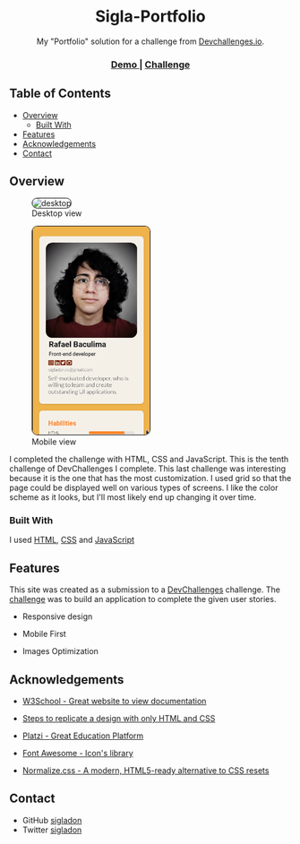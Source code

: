 <h1 style="text-align: center">Sigla-Portfolio</h1>

<div style="text-align: center">My "Portfolio" solution for a challenge from <a href="http://devchallenges.io" target="_blank">Devchallenges.io</a>. 
</div>

<div style="text-align: center">
  <h3>
    <a href="https://portfolio-sigladon.onrender.com" target="_blank">
      Demo
    </a>
    <span> | </span>
    <a href="https://devchallenges.io/challenges/5ZnOYsSXM24JWnCsNFlt" target="_blank">
      Challenge
    </a>
  </h3>
</div>

## Table of Contents

- [Overview](#overview)
  - [Built With](#built-with)
- [Features](#features)
- [Acknowledgements](#acknowledgements)
- [Contact](#contact)


## Overview

<figure>
<img style="border: 1px solid black; border-radius: 10px" src="https://imgur.com/KUVZZDu.png" alt="desktop" width="850"/>
<figcaption>Desktop view</figcaption>
</figure>
<figure>
<img style="border: 1px solid black; border-radius: 10px" src="./assets/mobile.gif" alt="mobile" width="210"/>
<figcaption>Mobile view</figcaption>
</figure>


I completed the  challenge with HTML, CSS and JavaScript. This is the tenth challenge of DevChallenges I complete. This last challenge was interesting because it is the one that has the most customization. I used grid so that the page could be displayed well on various types of screens. I like the color scheme as it looks, but I'll most likely end up changing it over time. 
### Built With

I used [HTML](https://github.com/sigladon/sigla-portfolio/blob/master/index.html), [CSS](https://github.com/sigladon/sigla-portfolio/tree/master/css) and [JavaScript](https://github.com/sigladon/sigla-portfolio/blob/master/js/tag.js)
## Features

<!-- List the features of your application or follow the template. Don't share the figma file here :) -->

This site was created as a submission to a [DevChallenges](https://devchallenges.io/challenges) challenge. The [challenge](https://devchallenges.io/challenges/5ZnOYsSXM24JWnCsNFlt) was to build an application to complete the given user stories.

- Responsive design

- Mobile First

- Images Optimization



## Acknowledgements

<!-- This section should list any articles or add-ons/plugins that helps you to complete the project. This is optional but it will help you in the future. For exmpale -->
- [W3School - Great website to view documentation](https://www.w3schools.com/) 

- [Steps to replicate a design with only HTML and CSS](https://devchallenges-blogs.web.app/how-to-replicate-design/)

- [Platzi - Great Education Platform](https://platzi.com/)

- [Font Awesome - Icon's library](https://fontawesome.com/)

- [Normalize.css - A modern, HTML5-ready alternative to CSS resets](https://necolas.github.io/normalize.css/)
## Contact
- GitHub [sigladon](https://github.com/sigladon/sigladon)
- Twitter [sigladon](https://twitter.com/sigladon)

